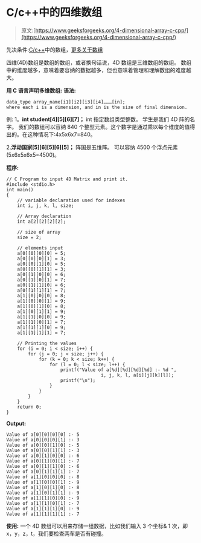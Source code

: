 # C/c++中的四维数组

> 原文:[https://www.geeksforgeeks.org/4-dimensional-array-c-cpp/](https://www.geeksforgeeks.org/4-dimensional-array-c-cpp/)

先决条件:[C/c++](https://www.geeksforgeeks.org/arrays-in-c-language-set-1-introduction/)中的数组，[更多关于数组](https://www.geeksforgeeks.org/arrays-in-c-language-set-2-interesting-array-properties/)

四维(4D)数组是数组的数组，或者换句话说，4D 数组是三维数组的数组。
数组中的维度越多，意味着要容纳的数据越多，但也意味着管理和理解数组的难度越大。

**用 C 语言声明多维数组:**
**语法:**

```
data_type array_name[i1][i2][i3][i4]………[in];
where each i is a dimension, and in is the size of final dimension.
```

例:
1。**int student[4][5][6][7]；**
int 指定数组类型整数。
学生是我们 4D 阵的名字。
我们的数组可以容纳 840 个整型元素。这个数字是通过乘以每个维度的值得出的。在这种情况下:4x5x6x7=840。

2.**浮动国家[5][6][5][6][5]；**
阵国是五维阵。
可以容纳 4500 个浮点元素(5x6x5x6x5=4500)。

**程序:**

```
// C Program to input 4D Matrix and print it.
#include <stdio.h>
int main()
{
    // variable declaration used for indexes
    int i, j, k, l, size;

    // Array declaration
    int a[2][2][2][2];

    // size of array
    size = 2;

    // elements input
    a[0][0][0][0] = 5;
    a[0][0][0][1] = 3;
    a[0][0][1][0] = 5;
    a[0][0][1][1] = 3;
    a[0][1][0][0] = 6;
    a[0][1][0][1] = 7;
    a[0][1][1][0] = 6;
    a[0][1][1][1] = 7;
    a[1][0][0][0] = 8;
    a[1][0][0][1] = 9;
    a[1][0][1][0] = 8;
    a[1][0][1][1] = 9;
    a[1][1][0][0] = 9;
    a[1][1][0][1] = 7;
    a[1][1][1][0] = 9;
    a[1][1][1][1] = 7;

    // Printing the values
    for (i = 0; i < size; i++) {
        for (j = 0; j < size; j++) {
            for (k = 0; k < size; k++) {
                for (l = 0; l < size; l++) {
                    printf("Value of a[%d][%d][%d][%d] :- %d ", 
                                   i, j, k, l, a[i][j][k][l]);
                    printf("\n");
                }
            }
        }
    }
    return 0;
}
```

**Output:**

```
Value of a[0][0][0][0] :- 5 
Value of a[0][0][0][1] :- 3 
Value of a[0][0][1][0] :- 5 
Value of a[0][0][1][1] :- 3 
Value of a[0][1][0][0] :- 6 
Value of a[0][1][0][1] :- 7 
Value of a[0][1][1][0] :- 6 
Value of a[0][1][1][1] :- 7 
Value of a[1][0][0][0] :- 8 
Value of a[1][0][0][1] :- 9 
Value of a[1][0][1][0] :- 8 
Value of a[1][0][1][1] :- 9 
Value of a[1][1][0][0] :- 9 
Value of a[1][1][0][1] :- 7 
Value of a[1][1][1][0] :- 9 
Value of a[1][1][1][1] :- 7

```

**使用:**
一个 4D 数组可以用来存储一组数据，比如我们输入 3 个坐标& 1 次，即 x，y，z，t，我们要检查两车是否有碰撞。